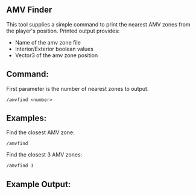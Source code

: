 ## AMV Finder
This tool supplies a simple command to print the nearest AMV zones from the player's position.
Printed output provides:
- Name of the amv zone file
- Interior/Exterior boolean values
- Vector3 of the amv zone position

## Command:
First parameter is the number of nearest zones to output.
```
/amvfind <number>
```

## Examples:
Find the closest AMV zone:
```
/amvfind
```

Find the closest 3 AMV zones:
```
/amvfind 3
```

## Example Output:
```

```